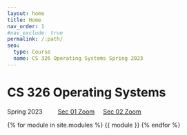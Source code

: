 ```yaml
---
layout: home
title: Home
nav_order: 1
#nav_exclude: true
permalink: /:path/
seo:
  type: Course
  name: CS 326 Operating Systems Spring 2023
---
```


# CS 326 Operating Systems
Spring 2023 &nbsp; &nbsp; &nbsp; &nbsp; [Sec 01 Zoom](https://usfca.zoom.us/j/83850643096)  &nbsp; &nbsp; [Sec 02 Zoom](https://usfca.zoom.us/j/84322232934)

{% for module in site.modules %}
{{ module }}
{% endfor %}
